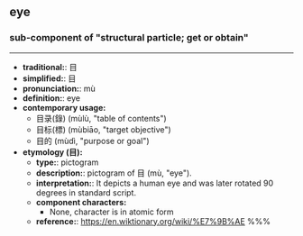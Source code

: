 ## eye
### sub-component of "structural particle; get or obtain"
---
- **traditional:**: 目
- **simplified:**: 目
- **pronunciation:**: mù
- **definition:**: eye
- **contemporary usage:**
  - 目录(錄) (mùlù, "table of contents")
  - 目标(標) (mùbiāo, "target objective")
  - 目的 (mùdì, "purpose or goal")
- **etymology (目):**
  - **type:**: pictogram
  - **description:**: pictogram of 目 (mù, "eye").
  - **interpretation:**: It depicts a human eye and was later rotated 90 degrees in standard script.
  - **component characters:**
    - None, character is in atomic form
  - **reference:**: https://en.wiktionary.org/wiki/%E7%9B%AE
%%%
